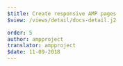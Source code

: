 ```yaml
---
$title: Create responsive AMP pages
$view: /views/detail/docs-detail.j2

order: 5
author: ampproject
translator: ampproject
$date: 11-09-2018
---
```

